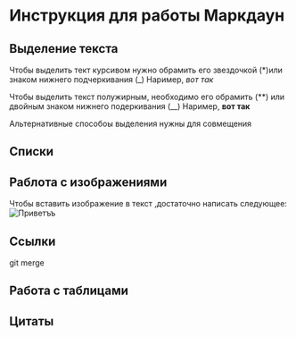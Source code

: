# Инструкция для работы Маркдаун

## Выделение текста 

Чтобы выделить тект курсивом нужно обрамить его звездочкой (*)или знаком нижнего подчеркивания  (_) Наример, *вот так*

Чтобы выделить текст полужирным, необходимо его обрамить (**) или двойным знаком нижнего подеркивания (__) Наример, **вот так**

Альтернативные способоы выделения нужны для совмещения

## Списки 

## Раблота с изображениями

Чтобы вставить изображение в текст ,достаточно написать следующее:
![Приветъъ](Teft.jpg)

## Ссылки
git merge 
## Работа с таблицами 

## Цитаты